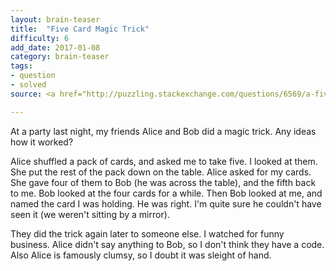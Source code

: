 ```yaml
---
layout: brain-teaser
title:  "Five Card Magic Trick"
difficulty: 6
add_date: 2017-01-08
category: brain-teaser
tags:
- question
- solved
source: <a href="http://puzzling.stackexchange.com/questions/6569/a-five-card-trick-how-does-it-work">jrice, and puzzling.stackexchange.com</a>

---
```


At a party last night, my friends Alice and Bob did a magic trick. Any
ideas how it worked?

Alice shuffled a pack of cards, and asked me to take five. I looked at
them. She put the rest of the pack down on the table. Alice asked for
my cards. She gave four of them to Bob (he was across the table), and
the fifth back to me. Bob looked at the four cards for a while. Then
Bob looked at me, and named the card I was holding. He was right. I'm
quite sure he couldn't have seen it (we weren't sitting by a mirror).

They did the trick again later to someone else. I watched for funny
business. Alice didn't say anything to Bob, so I don't think they have
a code. Also Alice is famously clumsy, so I doubt it was sleight of
hand.
